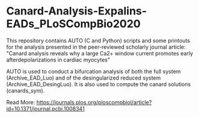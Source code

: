 # Canard-Analysis-Expalins-EADs_PLoSCompBio2020

This repository contains AUTO (C and Python) scripts and some printouts for the analysis presented in the peer-reviewed scholarly journal article: "Canard analysis reveals why a large Ca2+ window current promotes early afterdepolarizations in cardiac myocytes"

AUTO is used to conduct a bifurcation analysis of both the full system (Archive_EAD_Luo) and of the desingularized reduced system (Archive_EAD_DesingLuo). It is also used to compute the canard solutions (canards_sym).

Read More: https://journals.plos.org/ploscompbiol/article?id=10.1371/journal.pcbi.1008341
